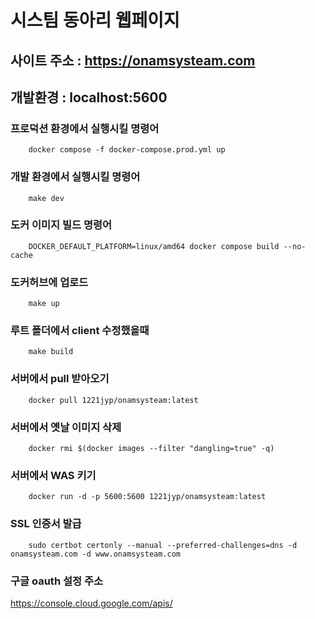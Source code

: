 # 시스팀 동아리 웹페이지

## 사이트 주소 : https://onamsysteam.com

## 개발환경 : localhost:5600

### 프로덕션 환경에서 실행시킬 명령어

```
    docker compose -f docker-compose.prod.yml up
```

### 개발 환경에서 실행시킬 명령어

```
    make dev
```

### 도커 이미지 빌드 명령어

```
    DOCKER_DEFAULT_PLATFORM=linux/amd64 docker compose build --no-cache
```

### 도커허브에 업로드

```
    make up
```

### 루트 폴더에서 client 수정했을때

```
    make build
```

### 서버에서 pull 받아오기

```
    docker pull 1221jyp/onamsysteam:latest
```

### 서버에서 옛날 이미지 삭제

```
    docker rmi $(docker images --filter "dangling=true" -q)
```

### 서버에서 WAS 키기

```
    docker run -d -p 5600:5600 1221jyp/onamsysteam:latest
```

### SSL 인증서 발급

```
    sudo certbot certonly --manual --preferred-challenges=dns -d onamsysteam.com -d www.onamsysteam.com
```

### 구글 oauth 설정 주소

https://console.cloud.google.com/apis/
